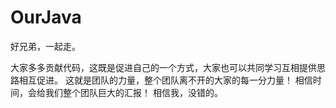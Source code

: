 # OurJava

好兄弟，一起走。

大家多多贡献代码，这既是促进自己的一个方式，大家也可以共同学习互相提供思路相互促进。
这就是团队的力量，整个团队离不开的大家的每一分力量！
相信时间，会给我们整个团队巨大的汇报！
相信我，没错的。
